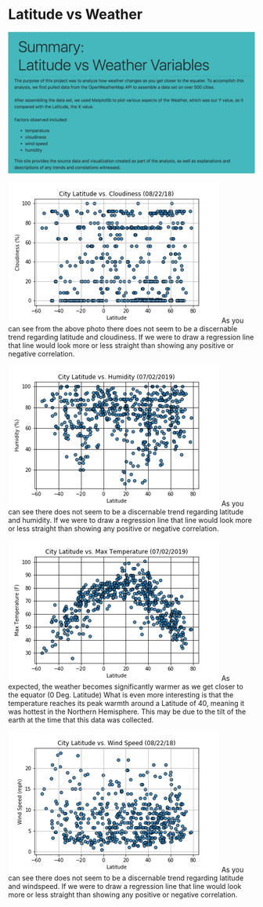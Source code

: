 # Latitude vs Weather
![1-Logo](Image/summary2png.png)

![1-Logo](Image/Fig3.png)
As you can see from the above photo there does not seem to be a discernable trend regarding latitude and cloudiness. 
If we were to draw a regression line that line would look more or less straight than showing any positive or negative correlation. 

![1-Logo](Pictures/latvsHumidity.png)
As you can see there does not seem to be a discernable trend regarding latitude and humidity. 
If we were to draw a regression line that line would look more or less straight than showing any positive or negative correlation. 

![1-Logo](Pictures/latvsMaxtemp.png)
As expected, the weather becomes significantly warmer as we get closer to the equator (0 Deg. Latitude) 
What is even more interesting is that the temperature reaches its peak warmth around a Latitude of 40, meaning it was hottest in the Northern Hemisphere.
This may be due to the tilt of the earth at the time that this data was collected.

![1-Logo](Image/Fig4.png)
As you can see there does not seem to be a discernable trend regarding latitude and windspeed. 
If we were to draw a regression line that line would look more or less straight than showing any positive or negative correlation. 
